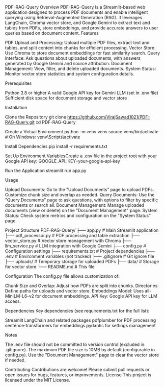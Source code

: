 PDF-RAG-Query
Overview
PDF-RAG-Query is a Streamlit-based web application designed to process PDF documents and enable intelligent querying using Retrieval-Augmented Generation (RAG). It leverages LangChain, Chroma vector store, and Google Gemini to extract text and tables from PDFs, store embeddings, and provide accurate answers to user queries based on document content.
Features

PDF Upload and Processing: Upload multiple PDF files, extract text and tables, and split content into chunks for efficient processing.
Vector Store: Use Chroma to store document embeddings for fast similarity search.
Query Interface: Ask questions about uploaded documents, with answers generated by Google Gemini and source attribution.
Document Management: View, filter, and delete uploaded documents.
System Status: Monitor vector store statistics and system configuration details.

Prerequisites

Python 3.8 or higher
A valid Google API key for Gemini LLM (set in .env file)
Sufficient disk space for document storage and vector store

Installation

Clone the Repository
git clone https://github.com/VirajSawad1021/PDF-RAG-Query.git
cd PDF-RAG-Query


Create a Virtual Environment
python -m venv venv
source venv/bin/activate  # On Windows: venv\Scripts\activate


Install Dependencies
pip install -r requirements.txt


Set Up Environment VariablesCreate a .env file in the project root with your Google API key:
GOOGLE_API_KEY=your-google-api-key


Run the Application
streamlit run app.py



Usage

Upload Documents: Go to the "Upload Documents" page to upload PDFs. Customize chunk size and overlap as needed.
Query Documents: Use the "Query Documents" page to ask questions, with options to filter by specific documents or search all.
Document Management: Manage uploaded documents (view or delete) on the "Document Management" page.
System Status: Check system metrics and configuration on the "System Status" page.

Project Structure
PDF-RAG-Query/
├── app.py                  # Main Streamlit application
├── pdf_processor.py        # PDF processing and table extraction
├── vector_store.py         # Vector store management with Chroma
├── llm_service.py          # LLM integration with Google Gemini
├── config.py               # Configuration settings
├── requirements.txt        # Project dependencies
├── .env                    # Environment variables (not tracked)
├── .gitignore              # Git ignore file
├── uploads/                # Temporary storage for uploaded PDFs
├── data/                   # Storage for vector store
└── README.md               # This file

Configuration
The config.py file allows customization of:

Chunk Size and Overlap: Adjust how PDFs are split into chunks.
Directories: Define paths for uploads and vector store.
Embeddings Model: Uses all-MiniLM-L6-v2 for document embeddings.
API Key: Google API key for LLM access.

Dependencies
Key dependencies (see requirements.txt for the full list):

Streamlit
LangChain and related packages
pdfplumber for PDF processing
sentence-transformers for embeddings
pydantic for settings management

Notes

The .env file should not be committed to version control (excluded in .gitignore).
The maximum PDF file size is 10MB by default (configurable in config.py).
Use the "Document Management" page to clear the vector store if needed.

Contributing
Contributions are welcome! Please submit pull requests or open issues for bugs, features, or improvements.
License
This project is licensed under the MIT License.

